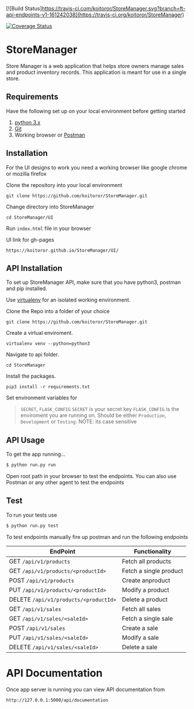 [![Build Status]https://travis-ci.com/koitoror/StoreManager.svg?branch=ft-api-endpoints-v1-161242038](https://travis-ci.org/koitoror/StoreManager)

[![Coverage Status](https://coveralls.io/repos/github/koitoror/StoreManager/badge.svg?branch=ft-api-endpoints-v1-161242038)](https://coveralls.io/github/koitoror/StoreManager?branch=ft-api-endpoints-v1-161242038)

# StoreManager
Store Manager is a web application that helps store owners manage sales and product inventory records. This application is meant for use in a single store.

## Requirements
Have the following set up on your local environment before getting started

1. [python 3.x](https://www.python.org/downloads/)
2. [Git](https://git-scm.com)
3. Working browser or [Postman](https://chrome.google.com/webstore/detail/postman/fhbjgbiflinjbdggehcddcbncdddomop?utm_source=chrome-app-launcher-info-dialog)

## Installation
For the UI designs to work you need a working browser like google chrome or mozilla firefox

Clone the repository into your local environment

```
git clone https://github.com/koitoror/StoreManager.git
```

Change directory into StoreManager
```
cd StoreManager/UI
```

Run `index.html` file in your browser

UI link for gh-pages

```
https://koitoror.github.io/StoreManager/UI/
```

## API Installation
To set up StoreManager API, make sure that you have python3, postman and pip installed.

Use [virtualenv](http://www.pythonforbeginners.com/basics/how-to-use-python-virtualenv) for an isolated working environment.

Clone the Repo into a folder of your choice
```
git clone https://github.com/koitoror/StoreManager.git
```

Create a virtual enviroment.
```
virtualenv venv --python=python3
```

Navigate to api folder.
```
cd StoreManager
```

Install the packages.
```
pip3 install -r requirements.txt
```

Set environment variables for 
>`SECRET`,
>`FLASK_CONFIG`
> `SECRET` is your secret key
> `FLASK_CONFIG` is the enviroment you are running on. Should be either `Production`, `Development` or `Testing`. NOTE: its case sensitive


## API Usage

To get the app running...

```bash
$ python run.py run
```

Open root path in your browser to test the endpoints. 
You can also use Postman or any other agent to test the endpoints

## Test

To run your tests use

```bash
$ python run.py test
```

To test endpoints manually fire up postman and run the following endpoints

**EndPoint** | **Functionality**
--- | ---
GET  `/api/v1/products` | Fetch all products
GET  `/api/v1/products/<productId>` | Fetch a single product 
POST  `/api/v1/products` | Create anproduct
PUT  `/api/v1/products/<productId>` | Modify a product
DELETE  `/api/v1/products/<productId>` | Delete a product
GET  `/api/v1/sales` | Fetch all sales
GET  `/api/v1/sales/<saleId>` | Fetch a single sale 
POST  `/api/v1/sales` | Create a sale
PUT  `/api/v1/sales/<saleId>` | Modify a sale
DELETE  `/api/v1/sales/<saleId>` | Delete a sale


# API Documentation
Once app server is running you can view API documentation from
```
http://127.0.0.1:5000/api/documentation
```
